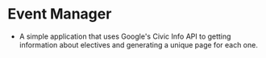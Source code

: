 # Event Manager

- A simple application that uses Google's Civic Info API to getting information about electives and generating a unique page for each one.